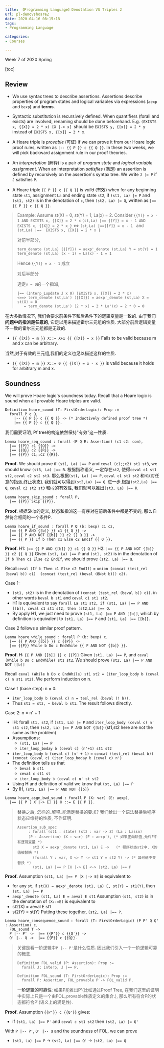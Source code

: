 ```yaml
---
title: 【Programming Language】Denotation VS Triples 2
url: pl-denovshoare2
date: 2020-04-16 08:15:18
tags: 
- Programming Language

categories: 
- Courses

---
```


Week 7 of 2020 Spring

<!--more-->

[toc]

## Review


- We use syntax trees to describe assertions. Assertions describe properties of program states and logical variables via expressions (`aexp` and `bexp`) and **terms**.

- Syntactic substitution is recursively defined. When quantifiers (forall and exists) are involved, renaming should be done beforehand. E.g. `(EXISTS x, {[X]} = 2 * x) [X |-> x] `should be `EXISTS y, {[x]} = 2 * y` instead of `EXISTS x, {[x]} = 2 * x`.

- A Hoare triple is _provable_ (可证) if we can prove it from our Hoare logic proof rules, written as `|-- {{ P }} c {{ Q }}`. In these two weeks, we will pick backward assignment rule in our proof theories.

- An _interpretation_ (解释) is a pair of _program state_ and _logical variable assignment_. When an interpretation _satisfies_ (满足) an assertion is defined by recursively on the assertion's syntax tree. We write `J |= P` if `J` satisfies `P`.

- A Hoare triple `{{ P }} c {{ Q }}` is _valid_ (有效) when for any beginning state `st1`, assignment `La` and ending state `st2`, if `(st1, La) |= P` and `(st1, st2)` is in the denotation of `c`, then `(st2, La) |= Q`, written as `|== {{ P }} c {{ Q }}`.

> Example:
> Assume st(X) = 0, st(Y) = 1; La(x) = 2.
> Consider `{{Y]} = x - 1 AND EXISTS x, {[X]} = 2 * x`
> `(st,La) |== {[Y]} = x - 1 AND EXISTS x, {[X]} = 2 * x }`
> $\iff$ `(st,La) |=={[Y]} = x - 1 ` and `(st,La) |==  EXISTS x, {[X]} = 2 * x }`
> 
> 对前半部分, 
> ```
> term_denote (st,La) ({[Y]}) = aexp'_denote (st,La) Y = st(Y) = 1
> term_denote (st,La) (x - 1) = La(x) - 1 = 1
> ```
> 
> Hence `{{Y]} = x - 1` 成立
> 
> 对后半部分
> 
> 选定`v = 0`的一个指派,
> ```
> |== (Interp_Lupdate J x 0) (EXISTS x, {[X]} = 2 * x)
> <==> term_denote (st,La') ({[X]}) = aexp'_denote (st,La) X = st(X) = 0
>    = term_denote (st,La') (2 * x) = 2 * La'(x) = 2 * 0 = 0
> ```

在大多数情况下, 我们会要求前条件下和后条件下的逻辑变量是一致的. 由于我们**问题中的指派是任意的**, 它足以用来描述霍尔三元组的性质. 大部分前后逻辑变量不一致的霍尔三元组都是无效的.

- `{{ {[X]} = m }} X::= X+1 {{ {[X]} = x }}` Fails to be valid because m and x can be arbitrary.

当然,对于有效的三元组,我们的定义也足以描述这样的性质.
- `{{ {[X]} = m }} X::= 0 {{ {[X]} = x - x }}` is valid because it holds for arbitrary m and x.



## Soundness 

We will prove Hoare logic's soundness today. Recall that a Hoare logic is
sound when all provable Hoare triples are valid.
```Coq
Definition hoare_sound (T: FirstOrderLogic): Prop :=
  forall P c Q,
    |-- {{ P }} c {{ Q }} -> (* Inductively defined proof tree *)
    |== {{ P }} c {{ Q }}.
```

我们需要证明, Pf tree的构造依然保持"有效"这一性质.

```Coq
Lemma hoare_seq_sound : forall (P Q R: Assertion) (c1 c2: com),
  |== {{P}} c1 {{Q}} ->
  |== {{Q}} c2 {{R}} ->
  |== {{P}} c1;;c2 {{R}}.
```
**Proof.**
We should prove if `(st1, La) |== P` and `ceval (c1;;c2) st1 st3`, we should know `(st3, La) |== R`.
根据指称语义, 一定存在`st2`, 使得`ceval c1 st1 st2`, `ceval c2 st2 st3`.
那么根据`(st1, La) |== P`, `ceval c1 st1 st2` 和`H1`(对任意的指派,终止状态), 我们就可以得到`(st2,La) |== Q`.
进一步,根据`(st2,La) |== Q`, `ceval c2 st2 st3` 和`H2`的有效性, 我们就可以推出`(st3, La) |== R`.

```Coq
Lemma hoare_skip_sound : forall P,
  |== {{P}} Skip {{P}}.
```
**Proof.**
根据Skip的定义, 状态和指派这一有序对在前后条件中都是不变的, 那么自然符合相同的一个条件P.

```Coq
Lemma hoare_if_sound : forall P Q (b: bexp) c1 c2,
  |== {{ P AND {[b]} }} c1 {{ Q }} ->
  |== {{ P AND NOT {[b]} }} c2 {{ Q }} ->
  |== {{ P }} If b Then c1 Else c2 EndIf {{ Q }}.
```
**Proof.**
H1: `|== {{ P AND {[b]} }} c1 {{ Q }}`
H2: `|== {{ P AND NOT {[b]} }} c2 {{ Q }}`
Given `(st1, La) |== P` and `(st1, st2)` is in the denotation of `If b Then c1 Else c2 EndIf`, we should prove `(st2, La) |== Q`.

Recall`ceval (If b Then c1 Else c2 EndIf)` = `union (concat (test_rel (beval b)) c1)  (concat (test_rel (beval (BNot b))) c2)`.

Case 1:
- `(st1, st2)` is in the denotation of `(concat (test_rel (beval b)) c1)`. in other words `beval b st1` and `ceval c1 st1 st2`.
- H1 is equivalent to say `forall La st1 st2, if (st1, La) |== P AND [[b]], ceval c1 st1 st2, then (st2,La) |== Q`.
- By apply H1, we just need to prove `(st1, La) |== P AND [[b]]`, which by definition is equivalent to `(st1, La) |== P` and `(st1, La) |== [[b]]`.

Case 2 follows a similar proof pattern.

```Coq
Lemma hoare_while_sound : forall P (b: bexp) c,
  |== {{ P AND {[b]} }} c {{P}} ->
  |== {{P}} While b Do c EndWhile {{ P AND NOT {[b]} }}.
```
**Proof.**
H: `{{ P AND [[b]] }} c {{P}}`
Given `(st1, La) |== P`, and `ceval (While b Do c EndWhile) st1 st2`. We should prove `(st2, La) |== P AND NOT [[b]]`

Recall  `ceval (While b Do c EndWhile) st1 st2 = (iter_loop_body b (ceval c) n st1 st2)`. We perform induction on n.

Case 1 (base step): n = 0.
- `iter_loop_body b (ceval c) n = tesl_rel (beval (! b))`.
- Thus `st1 = st2, ~ beval b st1`. The result follows directly.

Case 2: n = n' + 1
- IH: forall `st1, st2`, if  `(st1, La) |= P` and `iter_loop_body (ceval c) n' st1 st2`, then `(st2, La) |== P AND NOT {[b]}` (st1,st2 here are not the same as the problem)
- Assumptions:
  - `(st1, La) |== P`
  - `iter_loop_boday b (ceval c) (n'+1) st1 st2`
- `iter_loop_body b (ceval c) (n' + 1)` =
  `concat (test_rel (beval b)) (concat (ceval c) (iter_loop_boday b (ceval c) n')`
- The definition tells us that
  - `beval b st1`
  - `ceval c st1 st`
  - `iter_loop_body b (ceval c) n' st st2`
- Using H and definition of valid we know that `(st, La) |== P`
- By IH, `(st2, La) |== P AND NOT {[b]}`


```Coq
Lemma hoare_asgn_bwd_sound : forall P (X: var) (E: aexp),
  |== {{ P [ X |-> E] }} X ::= E {{ P }}.
```
> 替换之后, 怎样的_解释_能满足替换的要求? 我们给出一个语法替换后程序状态应维持的性质, 不作证明.
> 
> ```Coq
> Assertion_sub_spec
>      : forall (st1 : state) (st2 : var -> Z) (La : Lassn) 
>      (P : Assertion) (X : var) (E : aexp'), (* 如果正向赋值,允许E中有逻辑变量 *)
>        st2 X = aexp'_denote (st1, La) E ->   (* 程序状态st2中, X的值被替换 *)
>        (forall Y : var, X <> Y -> st1 Y = st2 Y) -> (* 其他值不变替换 *)
>        (st1, La) |== P [X |-> E] <-> (st2, La) |== P
> ```
**Proof.**
Assumption `(st1, La) |== P [X |-> E]` is equivalent to
- for any `st`. if `st(X) = aexp'_denote (st1, La) E, st(Y) = st1(Y)`, then `(st, La) |== P`
- `aexp'_denote (st1, La) E = aeval E st1`
Assumption `(st1, st2)` is in the denotation of `(X::=E)` is equivalent to
- st2(X) = aeval E st1
- st2(Y) = st(Y)
Putting these together, `(st2, La) |== P`.

```Coq
Lemma hoare_consequence_sound : forall (T: FirstOrderLogic) (P P' Q Q' : Assertion) c,
  FOL_sound T ->
  P |-- P' ->  |== {{P'}} c {{Q'}} ->
  Q' |-- Q ->  |== {{P}} c {{Q}}.
```

> 关键是看一阶逻辑中`P |-- P'`是什么性质. 因此我们引入一个一阶逻辑可靠的概念.
> 
> ```Coq
> Definition FOL_valid (P: Assertion): Prop :=
>   forall J: Interp, J |== P.
> 
> Definition FOL_sound (T: FirstOrderLogic): Prop :=
>   forall P: Assertion, FOL_provable P -> FOL_valid P.
> ```
> 
> **一阶逻辑的可靠性**: 如果P能推出P'(比如通过Proof Tree, 在我们这里的证明中实际上只是一个由FOL_provable性质定义的集合.), 那么所有符合P的状态都符合P'(语义上的满足性).


**Proof.**
Assumption `{{P'}} c {{Q'}}` gives:
- if `(st1, La) |== P'` and `ceval c st1 st2` then `(st2, La) |= Q'`

With `P |-- P'`, `Q' |-- Q` and the soundness of FOL, we can prove
- `(st1, La) |== P` $\rightarrow$ `(st2, La) |== Q'` $\rightarrow$ `(st2, La) |== Q`